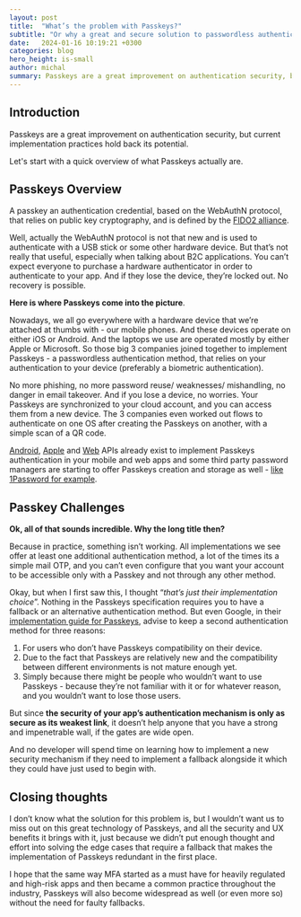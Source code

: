 ```yaml
---
layout: post
title:  "What’s the problem with Passkeys?"
subtitle: "Or why a great and secure solution to passwordless authentication is not so great?"
date:   2024-01-16 10:19:21 +0300
categories: blog
hero_height: is-small
author: michal
summary: Passkeys are a great improvement on authentication security, but current implementation practices hold back its potential
---
```


## Introduction

Passkeys are a great improvement on authentication security, but current implementation practices hold back its potential.

Let's start with a quick overview of what Passkeys actually are.

## Passkeys Overview

A passkey an authentication credential, based on the WebAuthN protocol, that relies on public key cryptography, and is defined by the [FIDO2 alliance](https://fidoalliance.org/passkeys/).

Well, actually the WebAuthN protocol is not that new and is used to authenticate with a USB stick or some other hardware device. But that’s not really that useful, especially when talking about B2C applications. You can’t expect everyone to purchase a hardware authenticator in order to authenticate to your app. And if they lose the device, they’re locked out. No recovery is possible. 

**Here is where Passkeys come into the picture**.

Nowadays, we all go everywhere with a hardware device that we’re attached at thumbs with - our mobile phones. And these devices operate on either iOS or Android. And the laptops we use are operated mostly by either Apple or Microsoft. So those big 3 companies joined together to implement Passkeys - a passwordless authentication method, that relies on your authentication to your device (preferably a biometric authentication). 

No more phishing, no more password reuse/ weaknesses/ mishandling, no danger in email takeover. And if you lose a device, no worries. Your Passkeys are synchronized to your cloud account, and you can access them from a new device. The 3 companies even worked out flows to authenticate on one OS after creating the Passkeys on another, with a simple scan of a QR code.

[Android](https://developer.android.com/training/sign-in/passkeys#create-passkey), [Apple](https://developer.apple.com/documentation/authenticationservices/public-private_key_authentication/supporting_passkeys/) and [Web](https://web.dev/articles/passkey-registration)  APIs already exist to implement Passkeys authentication in your mobile and web apps and some third party password managers are starting to offer Passkeys creation and storage as well - [like 1Password for example](https://1password.com/product/passkeys).

## Passkey Challenges

**Ok, all of that sounds incredible. Why the long title then?**

Because in practice, something isn’t working. All implementations we see offer at least one additional authentication method, a lot of the times its a simple mail OTP, and you can’t even configure that you want your account to be accessible only with a Passkey and not through any other method.

Okay, but when I first saw this, I thought “*that’s just their implementation choice*”. Nothing in the Passkeys specification requires you to have a fallback or an alternative authentication method.
But even Google, in their [implementation guide for Passkeys](https://developers.google.com/identity/passkeys/developer-guides#existing_legacy_authentication_mechanisms), advise to keep a second authentication method for three reasons:

1. For users who don’t have Passkeys compatibility on their device.
2. Due to the fact that Passkeys are relatively new and the compatibility between different environments is not mature enough yet.
3. Simply because there might be people who wouldn’t want to use Passkeys - because they’re not familiar with it or for whatever reason, and you wouldn’t want to lose those users.

But since **the security of your app’s authentication mechanism is only as secure as its weakest link**, it doesn’t help anyone that you have a strong and impenetrable wall, if the gates are wide open. 

And no developer will spend time on learning how to implement a new security mechanism if they need to implement a fallback alongside it which they could have just used to begin with.

## Closing thoughts

I don’t know what the solution for this problem is, but I wouldn’t want us to miss out on this great technology of Passkeys, and all the security and UX benefits it brings with it, just because we didn’t put enough thought and effort into solving the edge cases that require a fallback that makes the implementation of Passkeys redundant in the first place.

I hope that the same way MFA started as a must have for heavily regulated and high-risk apps and then became a common practice throughout the industry, Passkeys will also become widespread as well (or even more so) without the need for faulty fallbacks.